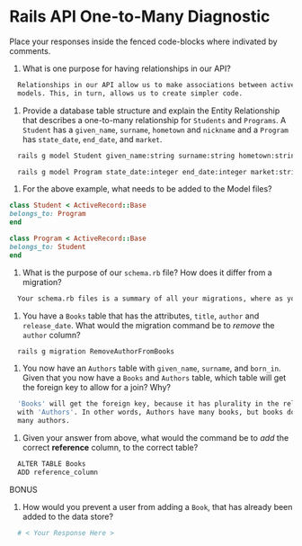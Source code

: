 # Rails API One-to-Many Diagnostic

Place your responses inside the fenced code-blocks where indivated by comments.

1.  What is one purpose for having relationships in our API?

```sh
  Relationships in our API allow us to make associations between active record
  models. This, in turn, allows us to create simpler code.
```

1.  Provide a database table structure and explain the Entity Relationship
that describes a one-to-many relationship for `Students` and `Programs`.
A `Student` has a `given_name`, `surname`, `hometown` and `nickname` and a
`Program` has `state_date`, `end_date`, and `market`.

```sh
  rails g model Student given_name:string surname:string hometown:string nickname:string

  rails g model Program state_date:integer end_date:integer market:string
```

1.  For the above example, what needs to be added to the Model files?

```rb
class Student < ActiveRecord::Base
belongs_to: Program
end
```

```rb
class Program < ActiveRecord::Base
belongs_to: Student
end
```

1.  What is the purpose of our `schema.rb` file? How does it differ from a migration?

```sh
  Your schema.rb files is a summary of all your migrations, where as your migrations actually build out your schema.
```

1.  You have a `Books` table that has the attributes, `title`, `author` and
`release_date`. What would the migration command be to _remove_ the `author`
column?

```sh
  rails g migration RemoveAuthorFromBooks
```

1.  You now have an `Authors` table with `given_name`, `surname`, and `born_in`.
Given that you now have a `Books` and `Authors` table, which table will get the
foreign key to allow for a join? Why?

```sh
  'Books' will get the foreign key, because it has plurality in the relationship
  with 'Authors'. In other words, Authors have many books, but books do not have
  many authors.
```

1.  Given your answer from above, what would the command be to _add_ the correct **reference** column, to the correct table?

```sh
  ALTER TABLE Books
  ADD reference_column

```

BONUS

1.  How would you prevent a user from adding a `Book`, that has already been added
to the data store?

```sh
  # < Your Response Here >
```
